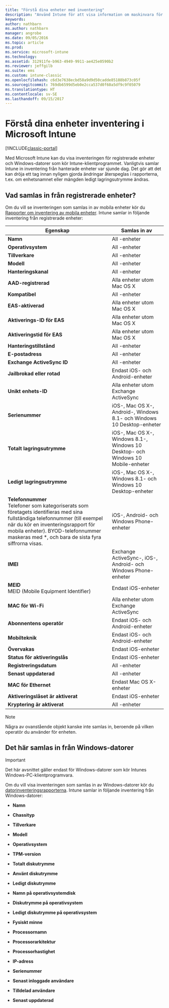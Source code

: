 ```yaml
---
title: "Förstå dina enheter med inventering"
description: "Använd Intune för att visa information om maskinvara för enheterna du hanterar."
keywords: 
author: nathbarn
ms.author: nathbarn
manager: angrobe
ms.date: 09/05/2016
ms.topic: article
ms.prod: 
ms.service: microsoft-intune
ms.technology: 
ms.assetid: 312911fe-b963-4949-9911-ae425e0590b2
ms.reviewer: jeffgilb
ms.suite: ems
ms.custom: intune-classic
ms.openlocfilehash: c6d3e7638ecbd58a9d9d50cadde85188b873c05f
ms.sourcegitcommit: 769db6599d5eb0e2cca537d0f60a5df9c9f05079
ms.translationtype: HT
ms.contentlocale: sv-SE
ms.lasthandoff: 09/15/2017
---
```

# <a name="understand-your-devices-with-inventory-in-microsoft-intune"></a>Förstå dina enheter inventering i Microsoft Intune

[!INCLUDE[classic-portal](../includes/classic-portal.md)]

Med Microsoft Intune kan du visa inventeringen för registrerade enheter och Windows-datorer som kör Intune-klientprogrammet.
Vanligtvis samlar Intune in inventering från hanterade enheter var sjunde dag. Det gör att det kan dröja ett tag innan nyligen gjorda ändringar återspeglas i rapporterna, t.ex. om enhetsnamnet eller mängden ledigt lagringsutrymme ändras.

## <a name="whats-collected-from-enrolled-devices"></a>Vad samlas in från registrerade enheter?
Om du vill se inventeringen som samlas in av mobila enheter kör du [Rapporter om inventering av mobila enheter](understand-microsoft-intune-operations-by-using-reports.md). Intune samlar in följande inventering från registrerade enheter:

|Egenskap|Samlas in av|
|------------|-----------------------|
|**Namn**|All -enheter|
|**Operativsystem**|All -enheter|
|**Tillverkare**|All -enheter|
|**Modell**|All -enheter|
|**Hanteringskanal**|All -enheter|
|**AAD-registrerad**|Alla enheter utom Mac OS X|
|**Kompatibel**|All -enheter|
|**EAS-aktiverad**|Alla enheter utom Mac OS X|
|**Aktiverings-ID för EAS**|Alla enheter utom Mac OS X|
|**Aktiveringstid för EAS**|Alla enheter utom Mac OS X|
|**Hanteringstillstånd**|All -enheter|
|**E-postadress**|All -enheter|
|**Exchange ActiveSync ID**|All -enheter|
|**Jailbrokad eller rotad**|Endast iOS- och Android-enheter|
|**Unikt enhets-ID**|Alla enheter utom Exchange ActiveSync|
|**Serienummer**|iOS-, Mac OS X-, Android-, Windows 8.1- och Windows 10 Desktop-enheter|
|**Totalt lagringsutrymme**|iOS-, Mac OS X-, Windows 8.1-, Windows 10 Desktop- och Windows 10 Mobile-enheter|
|**Ledigt lagringsutrymme**|iOS-, Mac OS X-, Windows 8.1- och Windows 10 Desktop-enheter|
|**Telefonnummer**<br>Telefoner som kategoriserats som företagets identifieras med sina fullständiga telefonnummer (till exempel när du kör en inventeringsrapport för mobila enheter). BYOD-telefonnummer maskeras med &#42;, och bara de sista fyra siffrorna visas.|iOS-, Android- och Windows Phone-enheter|
|**IMEI**|Exchange ActiveSync-, iOS-, Android- och Windows Phone-enheter|
|**MEID**<br>MEID (Mobile Equipment Identifier)|Endast iOS-enheter|
|**MAC för Wi-Fi**|Alla enheter utom Exchange ActiveSync|
|**Abonnentens operatör**|Endast iOS- och Android-enheter|
|**Mobilteknik**|Endast iOS- och Android-enheter|
|**Övervakas**|Endast iOS-enheter|
|**Status för aktiveringslås**|Endast iOS-enheter|
|**Registreringsdatum**|All -enheter|
|**Senast uppdaterad**|All -enheter|
|**MAC för Ethernet**|Endast Mac OS X-enheter|
|**Aktiveringslåset är aktiverat**|Endast iOS-enheter|
|**Kryptering är aktiverat**|All -enheter|

>[!NOTE]
>Några av ovanstående objekt kanske inte samlas in, beroende på vilken operatör du använder för enheten.

## <a name="whats-collected-from-windows-pcs"></a>Det här samlas in från Windows-datorer
> [!IMPORTANT]
> Det här avsnittet gäller endast för Windows-datorer som kör Intunes Windows-PC-klientprogramvara.

Om du vill visa inventeringen som samlas in av Windows-datorer kör du [datorinventeringsrapporterna](understand-microsoft-intune-operations-by-using-reports.md). Intune samlar in följande inventering från Windows-datorer:

-   **Namn**

-   **Chassityp**

-   **Tillverkare**

-   **Modell**

-   **Operativsystem**

-   **TPM-version**

-   **Totalt diskutrymme**

-   **Använt diskutrymme**

-   **Ledigt diskutrymme**

-   **Namn på operativsystemdisk**

-   **Diskutrymme på operativsystem**

-   **Ledigt diskutrymme på operativsystem**

-   **Fysiskt minne**

-   **Processornamn**

-   **Processorarkitektur**

-   **Processorhastighet**

-   **IP-adress**

-   **Serienummer**

-   **Senast inloggade användare**

-   **Tilldelad användare**

-   **Senast uppdaterad**

<!-- this section below belongs in the planning journey
### See Also
[Monitoring and reports with Microsoft Intune](monitoring-and-reports-with-microsoft-intune.md)
-->
